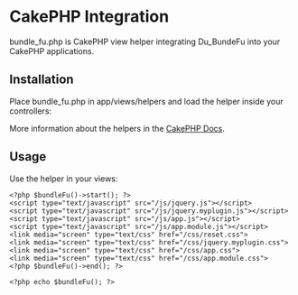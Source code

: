 CakePHP Integration
===================

bundle_fu.php is CakePHP view helper integrating Du_BundeFu into your CakePHP applications.

## Installation ##

Place bundle_fu.php in app/views/helpers and load the helper inside your controllers:

   <?php
   class MyController extends AppController {
       var $helpers = array('BundleFu');
   }
   ?>

More information about the helpers in the [CakePHP Docs](http://book.cakephp.org/view/99/Using-Helpers).

## Usage ##

Use the helper in your views:

    <?php $bundleFu()->start(); ?>
    <script type="text/javascript" src="/js/jquery.js"></script>
    <script type="text/javascript" src="/js/jquery.myplugin.js"></script>
    <script type="text/javascript" src="/js/app.js"></script>
    <script type="text/javascript" src="/js/app.module.js"></script>
    <link media="screen" type="text/css" href="/css/reset.css">
    <link media="screen" type="text/css" href="/css/jquery.myplugin.css">
    <link media="screen" type="text/css" href="/css/app.css">
    <link media="screen" type="text/css" href="/css/app.module.css">
    <?php $bundleFu()->end(); ?>

    <?php echo $bundleFu(); ?>
